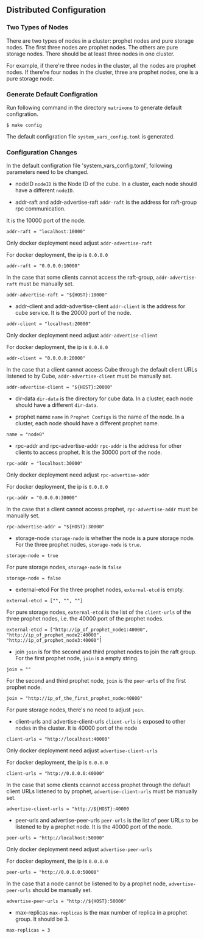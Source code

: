 ## Distributed Configuration

### Two Types of Nodes
There are two types of nodes in a cluster: prophet nodes and pure storage nodes. The first three nodes are prophet nodes. The others are pure storage nodes. There should be at least three nodes in one cluster.

For example, if there're three nodes in the cluster, all the nodes are prophet nodes.
If there're four nodes in the cluster, three are prophet nodes, one is a pure storage node.

### Generate Default Configration
Run following command in the directory `matrixone` to generate default configration.
```
$ make config
```
The default configration file `system_vars_config.toml` is generated.

### Configuration Changes
In the default configration file 'system_vars_config.toml', following parameters need to be changed.

* nodeID
`nodeID` is the Node ID of the cube. In a cluster, each node should have a different `nodeID`.

* addr-raft and addr-advertise-raft
`addr-raft` is the address for raft-group rpc communication. 

It is the 10000 port of the node.
```
addr-raft = "localhost:10000"
```
Only docker deployment need adjust `addr-advertise-raft`

For docker deployment, the ip is `0.0.0.0`
```
addr-raft = "0.0.0.0:10000"
```
In the case that some clients cannot access the raft-group, `addr-advertise-raft` must be manually set.
```
addr-advertise-raft = "${HOST}:10000"
```

* addr-client and addr-advertise-client
`addr-client` is the address for cube service.
It is the 20000 port of the node.
```
addr-client = "localhost:20000"  
```
Only docker deployment need adjust `addr-advertise-client`

For docker deployment, the ip is `0.0.0.0`
```
addr-client = "0.0.0.0:20000"  
```
In the case that a client cannot access Cube through the default client URLs listened to by Cube, `addr-advertise-client` must be manually set.
```
addr-advertise-client = "${HOST}:20000"
```

* dir-data
`dir-data` is the directory for cube data. In a cluster, each node should have a different `dir-data`.

* prophet name
`name` in `Prophet Configs` is the name of the node. In a cluster, each node should have a different prophet name.
```
name = "node0"
```

* rpc-addr and rpc-advertise-addr
`rpc-addr` is the address for other clients to access prophet. 
It is the 30000 port of the node.
```
rpc-addr = "localhost:30000"
```
Only docker deployment need adjust `rpc-advertise-addr`

For docker deployment, the ip is `0.0.0.0`
```
rpc-addr = "0.0.0.0:30000"  
```
In the case that a client cannot access prophet, `rpc-advertise-addr` must be manually set.
```
rpc-advertise-addr = "${HOST}:30000"
```

* storage-node
`storage-node` is whether the node is a pure storage node.
For the three prophet nodes, `storage-node` is `true`.
```
storage-node = true
```
For pure storage nodes, `storage-node` is `false`
```
storage-node = false
```

* external-etcd
For the three prophet nodes, `external-etcd` is empty.
```
external-etcd = ["", "", ""]
```
For pure storage nodes, `external-etcd` is the list of the `client-urls` of the three prophet nodes, i.e. the 40000 port of the prophet nodes.

```
external-etcd = ["http://ip_of_prophet_node1:40000", "http://ip_of_prophet_node2:40000", "http://ip_of_prophet_node3:40000"]
```

* join
`join` is for the second and third prophet nodes to join the raft group.
For the first prophet node, `join` is a empty string.
```
join = ""
```
For the second and third prophet node, `join` is the `peer-urls` of the first prophet node.
```
join = "http://ip_of_the_first_prophet_node:40000"
```
For pure storage nodes, there's no need to adjust `join`.

* client-urls and advertise-client-urls
`client-urls` is exposed to other nodes in the cluster.
It is 40000 port of the node
```
client-urls = "http://localhost:40000"
``` 
Only docker deployment need adjust `advertise-client-urls`

For docker deployment, the ip is `0.0.0.0`
```
client-urls = "http://0.0.0.0:40000"
```
In the case that some clients ccannot access prophet through the default client URLs listened to by prophet, `advertise-client-urls` must be manually set.
```
advertise-client-urls = "http://${HOST}:40000
```

* peer-urls and advertise-peer-urls
`peer-urls` is the list of peer URLs to be listened to by a prophet node. It is the 40000 port of the node.
```
peer-urls = "http://localhost:50000"
```
Only docker deployment need adjust `advertise-peer-urls`

For docker deployment, the ip is `0.0.0.0`
```
peer-urls = "http://0.0.0.0:50000"
```
In the case that a node cannot be listened to by a prophet node, `advertise-peer-urls` should be manually set.
```
advertise-peer-urls = "http://${HOST}:50000"
```

* max-replicas
`max-replicas` is the max number of replica in a prophet group. It should be 3.
```
max-replicas = 3
```